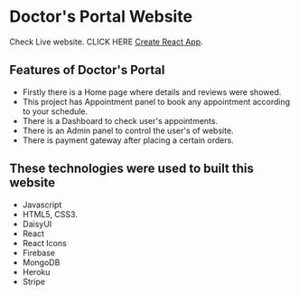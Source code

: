 # Doctor's Portal Website

Check Live website. CLICK HERE [Create React App](https://github.com/facebook/create-react-app).

## Features of Doctor's Portal

* Firstly there is a Home page where details and reviews were showed. 
* This project has Appointment panel to book any appointment according to your schedule.
* There is a Dashboard to check user's appointments.
* There is an Admin panel to control the user's of website.
* There is payment gateway after placing a certain orders.

## These technologies were used to built this website
* Javascript
* HTML5, CSS3.
* DaisyUI
* React
* React Icons
* Firebase
* MongoDB
* Heroku
* Stripe

